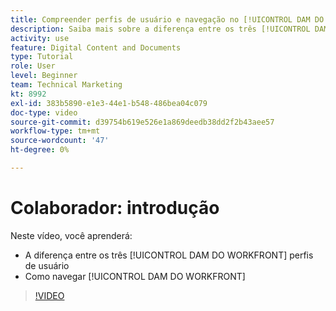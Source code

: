 ```yaml
---
title: Compreender perfis de usuário e navegação no [!UICONTROL DAM DO WORKFRONT]
description: Saiba mais sobre a diferença entre os três [!UICONTROL DAM DO WORKFRONT] perfis de usuário e como navegar [!UICONTROL DAM DO WORKFRONT].
activity: use
feature: Digital Content and Documents
type: Tutorial
role: User
level: Beginner
team: Technical Marketing
kt: 8992
exl-id: 383b5890-e1e3-44e1-b548-486bea04c079
doc-type: video
source-git-commit: d39754b619e526e1a869deedb38dd2f2b43aee57
workflow-type: tm+mt
source-wordcount: '47'
ht-degree: 0%

---
```


# Colaborador: introdução

Neste vídeo, você aprenderá:

* A diferença entre os três [!UICONTROL DAM DO WORKFRONT] perfis de usuário
* Como navegar [!UICONTROL DAM DO WORKFRONT]

>[!VIDEO](https://video.tv.adobe.com/v/335252/?quality=12)
